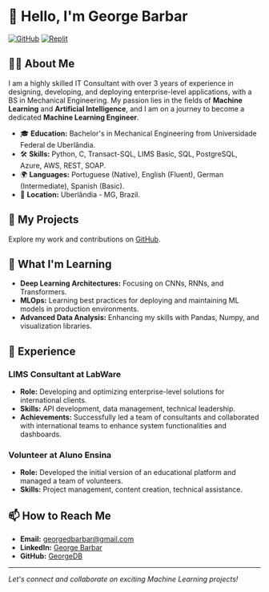# 👋 Hello, I'm George Barbar

[![GitHub](https://img.shields.io/badge/GitHub-GeorgeDB-black?style=for-the-badge&logo=github)](https://github.com/GeorgeDB)
[![Replit](https://img.shields.io/badge/Replit-georgedbarbar-blue?style=for-the-badge&logo=replit)](https://replit.com/@georgedbarbar)

## 👨‍💻 About Me

I am a highly skilled IT Consultant with over 3 years of experience in designing, developing, and deploying enterprise-level applications, with a BS in Mechanical Engineering. My passion lies in the fields of **Machine Learning** and **Artificial Intelligence**, 
and I am on a journey to become a dedicated **Machine Learning Engineer**.

- 🎓 **Education:** Bachelor's in Mechanical Engineering from Universidade Federal de Uberlândia.
- 🛠 **Skills:** Python, C, Transact-SQL, LIMS Basic, SQL, PostgreSQL, Azure, AWS, REST, SOAP.
- 🌍 **Languages:** Portuguese (Native), English (Fluent), German (Intermediate), Spanish (Basic).
- 📍 **Location:** Uberlândia - MG, Brazil.

## 🚀 My Projects

Explore my work and contributions on [GitHub](https://github.com/GeorgeDB?tab=repositories).

## 🧠 What I'm Learning

- **Deep Learning Architectures:** Focusing on CNNs, RNNs, and Transformers.
- **MLOps:** Learning best practices for deploying and maintaining ML models in production environments.
- **Advanced Data Analysis:** Enhancing my skills with Pandas, Numpy, and visualization libraries.

## 💼 Experience

### LIMS Consultant at LabWare
- **Role:** Developing and optimizing enterprise-level solutions for international clients.
- **Skills:** API development, data management, technical leadership.
- **Achievements:** Successfully led a team of consultants and collaborated with international teams to enhance system functionalities and dashboards.

### Volunteer at Aluno Ensina
- **Role:** Developed the initial version of an educational platform and managed a team of volunteers.
- **Skills:** Project management, content creation, technical assistance.

## 📫 How to Reach Me

- **Email:** georgedbarbar@gmail.com
- **LinkedIn:** [George Barbar](https://www.linkedin.com/in/george-barbar)
- **GitHub:** [GeorgeDB](https://github.com/GeorgeDB)

---

*Let's connect and collaborate on exciting Machine Learning projects!*

